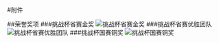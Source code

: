 #附件

##荣誉奖项
###挑战杯省赛金奖
![挑战杯省赛金奖](/awards/挑战杯省赛金奖.jpg)
###挑战杯省赛优胜团队
![挑战杯省赛优胜团队](/awards/挑战杯省赛优胜团队.jpg)
###挑战杯国赛铜奖
![挑战杯国赛铜奖](/awards/挑战杯国赛铜奖.jpg)

